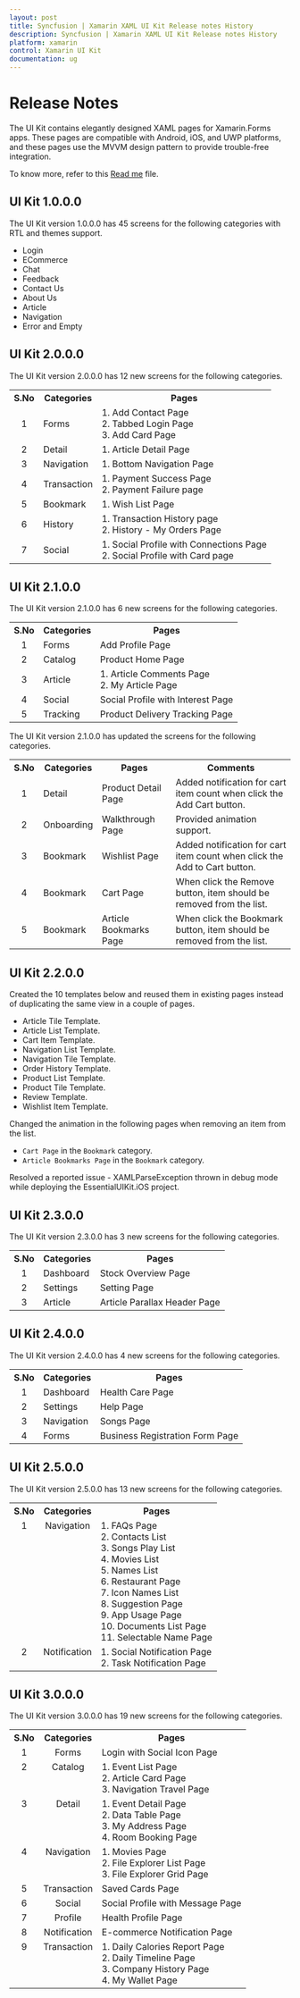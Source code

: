 ```yaml
---
layout: post
title: Syncfusion | Xamarin XAML UI Kit Release notes History
description: Syncfusion | Xamarin XAML UI Kit Release notes History
platform: xamarin
control: Xamarin UI Kit
documentation: ug
---
```


# Release Notes

The UI Kit contains elegantly designed XAML pages for Xamarin.Forms apps. These pages are compatible with Android, iOS, and UWP platforms, and these pages use the MVVM design pattern to provide trouble-free integration.

To know more, refer to this [Read me](https://github.com/syncfusion/essential-ui-kit-for-xamarin.forms/blob/master/README.md) file. 

## UI Kit 1.0.0.0

The UI Kit version 1.0.0.0 has 45 screens for the following categories with RTL and themes support.

* Login
* ECommerce
* Chat
* Feedback
* Contact Us
* About Us
* Article
* Navigation
* Error and Empty

## UI Kit 2.0.0.0

The UI Kit version 2.0.0.0 has 12 new screens for the following categories.

<table>
<tr>
<th align="center">S.No</th>
<th align="center">Categories</th>
<th align="center">Pages</th>
</tr>
<tr>
<td align="center">
1
</td>
<td>
Forms
</td>
<td>
1. Add Contact Page<br/>
2. Tabbed Login Page<br/>
3. Add Card Page<br/>
</td>
</tr>
<tr>
<td align="center">
2
</td>
<td>
Detail
</td>
<td>
1. Article Detail Page<br/>
</td>
</tr>
<tr>
<td align="center">
3
</td>
<td>
Navigation
</td>
<td>
1. Bottom Navigation Page<br/>
</td>
</tr>
<tr>
<td align="center">
4
</td>
<td>
Transaction
</td>
<td>
1. Payment Success Page<br/>
2. Payment Failure page<br/>
</td>
</tr>
<tr>
<td align="center">
5
</td>
<td>
Bookmark
</td>
<td>
1. Wish List Page<br/>
</td>
</tr>
<tr>
<td align="center">
6
</td>
<td>
History
</td>
<td>
1. Transaction History page<br/>
2. History - My Orders Page<br/>
</td>
</tr>
<tr>
<td align="center">
7
</td>
<td>
Social
</td>
<td>
1. Social Profile with Connections Page<br/>
2. Social Profile with Card page<br/>
</td>
</tr>
</table>

## UI Kit 2.1.0.0

The UI Kit version 2.1.0.0 has 6 new screens for the following categories.

<table>
<tr>
<th align="center">S.No</th>
<th align="center">Categories</th>
<th align="center">Pages</th>
</tr>
<tr>
<td align="center">
1
</td>
<td>
Forms
</td>
<td>
Add Profile Page<br/>
</td>
</tr>
<tr>
<td align="center">
2
</td>
<td>
Catalog
</td>
<td>
Product Home Page<br/>
</td>
</tr>
<tr>
<td align="center">
3
</td>
<td>
Article
</td>
<td>
1. Article Comments Page<br/>
2. My Article Page<br/>
</td>
</tr>
<tr>
<td align="center">
4
</td>
<td>
Social
</td>
<td>
Social Profile with Interest Page<br/>
</td>
</tr>
<tr>
<td align="center">
5
</td>
<td>
Tracking
</td>
<td>
Product Delivery Tracking Page<br/>
</td>
</tr>
</table>

The UI Kit version 2.1.0.0 has updated the screens for the following categories.

<table>
<tr>
<th align="center">S.No</th>
<th align="center">Categories</th>
<th align="center">Pages</th>
<th align="center">Comments</th>
</tr>
<tr>
<td align="center">
1
</td>
<td>
Detail
</td>
<td>
Product Detail Page<br/>
</td>
<td>
Added notification for cart item count when click the Add Cart button.<br/>
</td>
</tr>
<tr>
<td align="center">
2
</td>
<td>
Onboarding
</td>
<td>
Walkthrough Page<br/>
</td>
<td>
Provided animation support.<br/>
</td>
</tr>
<tr>
<td align="center">
3
</td>
<td>
Bookmark
</td>
<td>
Wishlist Page<br/>
</td>
<td>
Added notification for cart item count when click the Add to Cart button.<br/>
</td>
</tr>
<tr>
<td align="center">
4
</td>
<td>
Bookmark
</td>
<td>
Cart Page<br/>
</td>
<td>
When click the Remove button, item should be removed from the list.<br/>
</td>
</tr>
<tr>
<td align="center">
5
</td>
<td>
Bookmark
</td>
<td>
Article Bookmarks Page<br/>
</td>
<td>
When click the Bookmark button, item should be removed from the list.<br/>
</td>
</tr>
</table>

## UI Kit 2.2.0.0

Created the 10 templates below and reused them in existing pages instead of duplicating the same view in a couple of pages.

* Article Tile Template.
* Article List Template.
* Cart Item Template.
* Navigation List Template.
* Navigation Tile Template.
* Order History Template.
* Product List Template.
* Product Tile Template.
* Review Template.
* Wishlist Item Template.

Changed the animation in the following pages when removing an item from the list.

* ` Cart Page ` in the ` Bookmark ` category.
* ` Article Bookmarks Page ` in the ` Bookmark ` category.

Resolved a reported issue - XAMLParseException thrown in debug mode while deploying the EssentialUIKit.iOS project.

## UI Kit 2.3.0.0

The UI Kit version 2.3.0.0 has 3 new screens for the following categories.

<table>
<tr>
<th align="center">S.No</th>
<th align="center">Categories</th>
<th align="center">Pages</th>
</tr>
<tr>
<td align="center">
1
</td>
<td>
Dashboard
</td>
<td>
Stock Overview Page<br/>
</td>
</tr>
<tr>
<td align="center">
2
</td>
<td>
Settings
</td>
<td>
Setting Page<br/>
</td>
</tr>
<tr>
<td align="center">
3
</td>
<td>
Article
</td>
<td>
Article Parallax Header Page<br/>
</td>
</tr>
</table>

## UI Kit 2.4.0.0

The UI Kit version 2.4.0.0 has 4 new screens for the following categories.

<table>
<tr>
<th align="center">S.No</th>
<th align="center">Categories</th>
<th align="center">Pages</th>
</tr>
<tr>
<td align="center">
1
</td>
<td>
Dashboard
</td>
<td>
Health Care Page<br/>
</td>
</tr>
<tr>
<td align="center">
2
</td>
<td>
Settings
</td>
<td>
Help Page<br/>
</td>
</tr>
<tr>
<td align="center">
3
</td>
<td>
Navigation
</td>
<td>
Songs Page<br/>
</td>
</tr>
<tr>
<td align="center">
4
</td>
<td>
Forms
</td>
<td>
Business Registration Form Page<br/>
</td>
</tr>
</table>

## UI Kit 2.5.0.0

The UI Kit version 2.5.0.0 has 13 new screens for the following categories.

<table>
<tr>
<th align="center">S.No</th>
<th align="center">Categories</th>
<th align="center">Pages</th>
</tr>
<tr>
<td valign="top" align="center">
1
</td>
<td valign="top" align="center">
Navigation
</td>
<td>
1. FAQs Page<br/>
2. Contacts List<br/>
3. Songs Play List<br/>
4. Movies List<br/>
5. Names List<br/>
6. Restaurant Page<br/>
7. Icon Names List<br/>
8. Suggestion Page<br/>
9. App Usage Page<br/>
10. Documents List Page<br/>
11. Selectable Name Page<br/>
</td>
</tr>
<tr>
<td valign="top" align="center">
2
</td>
<td valign="top" align="center">
Notification
</td>
<td>
1. Social Notification Page<br/>
2. Task Notification Page</br>
</td>
</tr>
</table>

## UI Kit 3.0.0.0

The UI Kit version 3.0.0.0 has 19 new screens for the following categories.

<table>
<tr>
<th align="center">S.No</th>
<th align="center">Categories</th>
<th align="center">Pages</th>
</tr>
<tr>
<td valign="top" align="center">
1
</td>
<td valign="top" align="center">
Forms
</td>
<td>
Login with Social Icon Page</br>
</td>
</tr>
<tr>
<td valign="top" align="center">
2
</td>
<td valign="top" align="center">
Catalog
</td>
<td>
1. Event List Page<br/>
2. Article Card Page<br/> 
3. Navigation Travel Page<br/> 
</td>
</tr>
<tr>
<td valign="top" align="center">
3
</td>
<td valign="top" align="center">
Detail
</td>
<td>
1. Event Detail Page<br/>
2. Data Table Page<br/> 
3. My Address Page<br/> 
4. Room Booking Page<br/>
</td>
</tr>
<tr>
<td valign="top" align="center">
4
</td>
<td valign="top" align="center">
Navigation
</td>
<td>
1. Movies Page<br/>
2. File Explorer List Page<br/> 
3. File Explorer Grid Page<br/> 
</td>
</tr>
<tr>
<td valign="top" align="center">
5
</td>
<td valign="top" align="center">
Transaction
</td>
<td>
Saved Cards Page</br> 
</td>
</tr>
<tr>
<td valign="top" align="center">
6
</td>
<td valign="top" align="center">
Social
</td>
<td>
Social Profile with Message Page</br> 
</td>
</tr>
<tr>
<td valign="top" align="center">
7
</td>
<td valign="top" align="center">
Profile
</td>
<td>
Health Profile Page</br> 
</td>
</tr>
<tr>
<td valign="top" align="center">
8
</td>
<td valign="top" align="center">
Notification
</td>
<td>
E-commerce Notification Page</br> 
</td>
</tr>
<tr>
<td valign="top" align="center">
9
</td>
<td valign="top" align="center">
Transaction
</td>
<td>
1. Daily Calories Report Page<br/> 
2. Daily Timeline Page<br/>
3. Company History Page<br/>
4. My Wallet Page<br/>
</td>
</tr>
</table>